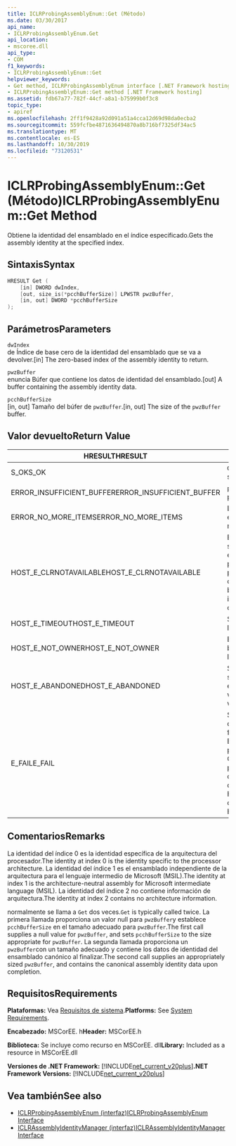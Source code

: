 ```yaml
---
title: ICLRProbingAssemblyEnum::Get (Método)
ms.date: 03/30/2017
api_name:
- ICLRProbingAssemblyEnum.Get
api_location:
- mscoree.dll
api_type:
- COM
f1_keywords:
- ICLRProbingAssemblyEnum::Get
helpviewer_keywords:
- Get method, ICLRProbingAssemblyEnum interface [.NET Framework hosting]
- ICLRProbingAssemblyEnum::Get method [.NET Framework hosting]
ms.assetid: fdb67a77-782f-44cf-a8a1-b75999b0f3c8
topic_type:
- apiref
ms.openlocfilehash: 2ff1f9428a92d091a51a4cca12d69d98da0ecba2
ms.sourcegitcommit: 559fcfbe4871636494870a8b716bf7325df34ac5
ms.translationtype: MT
ms.contentlocale: es-ES
ms.lasthandoff: 10/30/2019
ms.locfileid: "73120531"
---
```

# <a name="iclrprobingassemblyenumget-method"></a><span data-ttu-id="be603-102">ICLRProbingAssemblyEnum::Get (Método)</span><span class="sxs-lookup"><span data-stu-id="be603-102">ICLRProbingAssemblyEnum::Get Method</span></span>
<span data-ttu-id="be603-103">Obtiene la identidad del ensamblado en el índice especificado.</span><span class="sxs-lookup"><span data-stu-id="be603-103">Gets the assembly identity at the specified index.</span></span>  
  
## <a name="syntax"></a><span data-ttu-id="be603-104">Sintaxis</span><span class="sxs-lookup"><span data-stu-id="be603-104">Syntax</span></span>  
  
```cpp  
HRESULT Get (  
    [in] DWORD dwIndex,  
    [out, size_is(*pcchBufferSize)] LPWSTR pwzBuffer,  
    [in, out] DWORD *pcchBufferSize  
);  
```  
  
## <a name="parameters"></a><span data-ttu-id="be603-105">Parámetros</span><span class="sxs-lookup"><span data-stu-id="be603-105">Parameters</span></span>  
 `dwIndex`  
 <span data-ttu-id="be603-106">de Índice de base cero de la identidad del ensamblado que se va a devolver.</span><span class="sxs-lookup"><span data-stu-id="be603-106">[in] The zero-based index of the assembly identity to return.</span></span>  
  
 `pwzBuffer`  
 <span data-ttu-id="be603-107">enuncia Búfer que contiene los datos de identidad del ensamblado.</span><span class="sxs-lookup"><span data-stu-id="be603-107">[out] A buffer containing the assembly identity data.</span></span>  
  
 `pcchBufferSize`  
 <span data-ttu-id="be603-108">[in, out] Tamaño del búfer de `pwzBuffer`.</span><span class="sxs-lookup"><span data-stu-id="be603-108">[in, out] The size of the `pwzBuffer` buffer.</span></span>  
  
## <a name="return-value"></a><span data-ttu-id="be603-109">Valor devuelto</span><span class="sxs-lookup"><span data-stu-id="be603-109">Return Value</span></span>  
  
|<span data-ttu-id="be603-110">HRESULT</span><span class="sxs-lookup"><span data-stu-id="be603-110">HRESULT</span></span>|<span data-ttu-id="be603-111">Descripción</span><span class="sxs-lookup"><span data-stu-id="be603-111">Description</span></span>|  
|-------------|-----------------|  
|<span data-ttu-id="be603-112">S_OK</span><span class="sxs-lookup"><span data-stu-id="be603-112">S_OK</span></span>|<span data-ttu-id="be603-113">`Get` devolvió correctamente.</span><span class="sxs-lookup"><span data-stu-id="be603-113">`Get` returned successfully.</span></span>|  
|<span data-ttu-id="be603-114">ERROR_INSUFFICIENT_BUFFER</span><span class="sxs-lookup"><span data-stu-id="be603-114">ERROR_INSUFFICIENT_BUFFER</span></span>|<span data-ttu-id="be603-115">`pwzBuffer` es demasiado pequeño.</span><span class="sxs-lookup"><span data-stu-id="be603-115">`pwzBuffer` is too small.</span></span>|  
|<span data-ttu-id="be603-116">ERROR_NO_MORE_ITEMS</span><span class="sxs-lookup"><span data-stu-id="be603-116">ERROR_NO_MORE_ITEMS</span></span>|<span data-ttu-id="be603-117">La enumeración no contiene más elementos.</span><span class="sxs-lookup"><span data-stu-id="be603-117">The enumeration contains no more items.</span></span>|  
|<span data-ttu-id="be603-118">HOST_E_CLRNOTAVAILABLE</span><span class="sxs-lookup"><span data-stu-id="be603-118">HOST_E_CLRNOTAVAILABLE</span></span>|<span data-ttu-id="be603-119">El Common Language Runtime (CLR) no se ha cargado en un proceso o el CLR se encuentra en un estado en el que no puede ejecutar código administrado ni procesar la llamada correctamente.</span><span class="sxs-lookup"><span data-stu-id="be603-119">The common language runtime (CLR) has not been loaded into a process, or the CLR is in a state in which it cannot run managed code or process the call successfully.</span></span>|  
|<span data-ttu-id="be603-120">HOST_E_TIMEOUT</span><span class="sxs-lookup"><span data-stu-id="be603-120">HOST_E_TIMEOUT</span></span>|<span data-ttu-id="be603-121">Se agotó el tiempo de espera de la llamada.</span><span class="sxs-lookup"><span data-stu-id="be603-121">The call timed out.</span></span>|  
|<span data-ttu-id="be603-122">HOST_E_NOT_OWNER</span><span class="sxs-lookup"><span data-stu-id="be603-122">HOST_E_NOT_OWNER</span></span>|<span data-ttu-id="be603-123">El autor de la llamada no posee el bloqueo.</span><span class="sxs-lookup"><span data-stu-id="be603-123">The caller does not own the lock.</span></span>|  
|<span data-ttu-id="be603-124">HOST_E_ABANDONED</span><span class="sxs-lookup"><span data-stu-id="be603-124">HOST_E_ABANDONED</span></span>|<span data-ttu-id="be603-125">Se canceló un evento mientras un subproceso o fibra bloqueados estaba esperando en él.</span><span class="sxs-lookup"><span data-stu-id="be603-125">An event was canceled while a blocked thread or fiber was waiting on it.</span></span>|  
|<span data-ttu-id="be603-126">E_FAIL</span><span class="sxs-lookup"><span data-stu-id="be603-126">E_FAIL</span></span>|<span data-ttu-id="be603-127">Se produjo un error grave desconocido.</span><span class="sxs-lookup"><span data-stu-id="be603-127">An unknown catastrophic failure occurred.</span></span> <span data-ttu-id="be603-128">Si un método devuelve E_FAIL, CLR ya no se puede usar en el proceso.</span><span class="sxs-lookup"><span data-stu-id="be603-128">If a method returns E_FAIL, the CLR is no longer usable within the process.</span></span> <span data-ttu-id="be603-129">Las llamadas subsiguientes a cualquier método de hospedaje devuelven HOST_E_CLRNOTAVAILABLE.</span><span class="sxs-lookup"><span data-stu-id="be603-129">Subsequent calls to any hosting methods return HOST_E_CLRNOTAVAILABLE.</span></span>|  
  
## <a name="remarks"></a><span data-ttu-id="be603-130">Comentarios</span><span class="sxs-lookup"><span data-stu-id="be603-130">Remarks</span></span>  
 <span data-ttu-id="be603-131">La identidad del índice 0 es la identidad específica de la arquitectura del procesador.</span><span class="sxs-lookup"><span data-stu-id="be603-131">The identity at index 0 is the identity specific to the processor architecture.</span></span> <span data-ttu-id="be603-132">La identidad del índice 1 es el ensamblado independiente de la arquitectura para el lenguaje intermedio de Microsoft (MSIL).</span><span class="sxs-lookup"><span data-stu-id="be603-132">The identity at index 1 is the architecture-neutral assembly for Microsoft intermediate language (MSIL).</span></span> <span data-ttu-id="be603-133">La identidad del índice 2 no contiene información de arquitectura.</span><span class="sxs-lookup"><span data-stu-id="be603-133">The identity at index 2 contains no architecture information.</span></span>  
  
 <span data-ttu-id="be603-134">normalmente se llama a `Get` dos veces.</span><span class="sxs-lookup"><span data-stu-id="be603-134">`Get` is typically called twice.</span></span> <span data-ttu-id="be603-135">La primera llamada proporciona un valor null para `pwzBuffer`y establece `pcchBufferSize` en el tamaño adecuado para `pwzBuffer`.</span><span class="sxs-lookup"><span data-stu-id="be603-135">The first call supplies a null value for `pwzBuffer`, and sets `pcchBufferSize` to the size appropriate for `pwzBuffer`.</span></span> <span data-ttu-id="be603-136">La segunda llamada proporciona un `pwzBuffer`con un tamaño adecuado y contiene los datos de identidad del ensamblado canónico al finalizar.</span><span class="sxs-lookup"><span data-stu-id="be603-136">The second call supplies an appropriately sized `pwzBuffer`, and contains the canonical assembly identity data upon completion.</span></span>  
  
## <a name="requirements"></a><span data-ttu-id="be603-137">Requisitos</span><span class="sxs-lookup"><span data-stu-id="be603-137">Requirements</span></span>  
 <span data-ttu-id="be603-138">**Plataformas:** Vea [Requisitos de sistema](../../../../docs/framework/get-started/system-requirements.md).</span><span class="sxs-lookup"><span data-stu-id="be603-138">**Platforms:** See [System Requirements](../../../../docs/framework/get-started/system-requirements.md).</span></span>  
  
 <span data-ttu-id="be603-139">**Encabezado:** MSCorEE. h</span><span class="sxs-lookup"><span data-stu-id="be603-139">**Header:** MSCorEE.h</span></span>  
  
 <span data-ttu-id="be603-140">**Biblioteca:** Se incluye como recurso en MSCorEE. dll</span><span class="sxs-lookup"><span data-stu-id="be603-140">**Library:** Included as a resource in MSCorEE.dll</span></span>  
  
 <span data-ttu-id="be603-141">**Versiones de .NET Framework:** [!INCLUDE[net_current_v20plus](../../../../includes/net-current-v20plus-md.md)]</span><span class="sxs-lookup"><span data-stu-id="be603-141">**.NET Framework Versions:** [!INCLUDE[net_current_v20plus](../../../../includes/net-current-v20plus-md.md)]</span></span>  
  
## <a name="see-also"></a><span data-ttu-id="be603-142">Vea también</span><span class="sxs-lookup"><span data-stu-id="be603-142">See also</span></span>

- [<span data-ttu-id="be603-143">ICLRProbingAssemblyEnum (interfaz)</span><span class="sxs-lookup"><span data-stu-id="be603-143">ICLRProbingAssemblyEnum Interface</span></span>](../../../../docs/framework/unmanaged-api/hosting/iclrprobingassemblyenum-interface.md)
- [<span data-ttu-id="be603-144">ICLRAssemblyIdentityManager (interfaz)</span><span class="sxs-lookup"><span data-stu-id="be603-144">ICLRAssemblyIdentityManager Interface</span></span>](../../../../docs/framework/unmanaged-api/hosting/iclrassemblyidentitymanager-interface.md)

